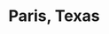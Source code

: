 ---
layout: post
title: Paris, Texas
director: Wim Wenders
year: 1984
cover: https://images.mubicdn.net/images/film/1502/cache-831156-1668618946/image-w1280.jpg
cannes: true
---